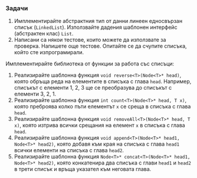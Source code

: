 ### Задачи

1. Имплементирайте абстрактния тип от данни линеен едносвързан списък (`LinkedList`). Използвайте дадения шаблонен интерфейс (абстрактен клас) `List`.
2. Написани са някои тестове, които можете да използвате за проверка. Напишете още тестове. Опитайте се да счупите списъка, който сте изпрограмирали.

Имплементирайте библиотека от функции за работа със списъци:

1. Реализирайте шаблонна функция `void reverse<T>(Node<T>* head)`,
която обръща реда на елементите в списъка с глава `head`. Например, списъкът с елементи 1, 2, 3
ще се преобразува до списъкът с елементи 3, 2, 1.
2. Реализирайте шаблонна функция `int count<T>(Node<T>* head, T x)`,
която преброява колко пъти елементът `x` се среща в списъка с глава `head`.
3. Реализирайте шаблонна функция `void removeAll<T>(Node<T>* head, T x)`,
която изтрива всички срещания на елемент `x` в списъка с глава `head`.
4. Реализирайте шаблонна функция `void append<T>(Node<T>* head1, Node<T>* head2)`,
която добавя към края на списъка с глава `head1` всички елементи на списъка с глава `head2`.
5. Реализирайте шаблонна функция `Node<T>* concat<T>(Node<T>* head1, Node<T>* head2)`,
която конкатенира два списъка с глави `head1` и `head2` в трети списък и връща указател към неговата глава.
